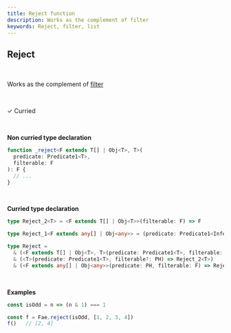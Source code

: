 ```yaml
---
title: Reject function
description: Works as the complement of filter
keywords: Reject, filter, list
---
```


## Reject 
<br>

Works as the complement of [filter](/functions/filter)

<br>

&check; Curried

<br>

**Non curried type declaration**
```typescript
function _reject<F extends T[] | Obj<T>, T>(
  predicate: Predicate1<T>,
  filterable: F
): F {
  // ...
}
```
<br>

**Curried type declaration**

```typescript
type Reject_2<T> = <F extends T[] | Obj<T>>(filterable: F) => F

type Reject_1<F extends any[] | Obj<any>> = (predicate: Predicate1<InferElementType<F>>) => F

type Reject =
  & (<F extends T[] | Obj<T>, T>(predicate: Predicate1<T>, filterable: F) => F)
  & (<T>(predicate: Predicate1<T>, filterable?: PH) => Reject_2<T>)
  & (<F extends any[] | Obj<any>>(predicate: PH, filterable: F) => Reject_1<F>)
```
<br>

**Examples**
```typescript
const isOdd = n => (n & 1) === 1

const f = Fae.reject(isOdd, [1, 2, 3, 4])
f()   // [2, 4]
```
